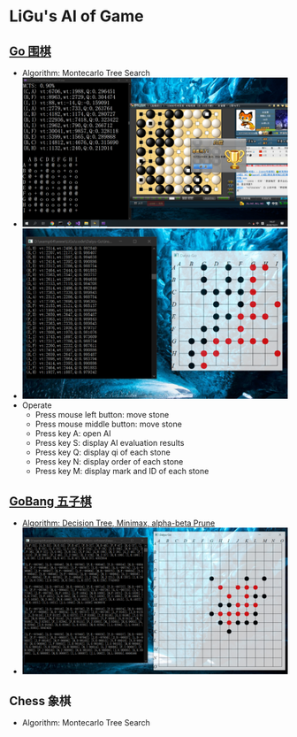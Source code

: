 # LiGu's AI of Game

## [Go 围棋](Go.md)
* Algorithm: Montecarlo Tree Search
* ![Image text](img/围棋-vs野狐中下12级.png)
* ![Image text](img/20201122182136.png)
* Operate
  - Press mouse left button: move stone
  - Press mouse middle button: move stone
  - Press key A: open AI
  - Press key S: display AI evaluation results
  - Press key Q: display qi of each stone
  - Press key N: display order of each stone
  - Press key M: display mark and ID of each stone

## [GoBang 五子棋](Gobang.md) 
* [Algorithm: Decision Tree, Minimax, alpha-beta Prune](Minimax.md)  
* ![Image text](img/20201122183254.png)

## Chess 象棋
* Algorithm: Montecarlo Tree Search